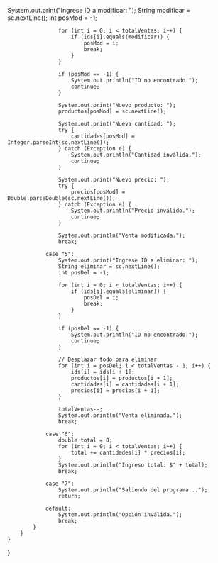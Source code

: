 System.out.print("Ingrese ID a modificar: ");
                    String modificar = sc.nextLine();
                    int posMod = -1;

                    for (int i = 0; i < totalVentas; i++) {
                        if (ids[i].equals(modificar)) {
                            posMod = i;
                            break;
                        }
                    }

                    if (posMod == -1) {
                        System.out.println("ID no encontrado.");
                        continue;
                    }

                    System.out.print("Nuevo producto: ");
                    productos[posMod] = sc.nextLine();

                    System.out.print("Nueva cantidad: ");
                    try {
                        cantidades[posMod] = Integer.parseInt(sc.nextLine());
                    } catch (Exception e) {
                        System.out.println("Cantidad inválida.");
                        continue;
                    }

                    System.out.print("Nuevo precio: ");
                    try {
                        precios[posMod] = Double.parseDouble(sc.nextLine());
                    } catch (Exception e) {
                        System.out.println("Precio inválido.");
                        continue;
                    }

                    System.out.println("Venta modificada.");
                    break;

                case "5":
                    System.out.print("Ingrese ID a eliminar: ");
                    String eliminar = sc.nextLine();
                    int posDel = -1;

                    for (int i = 0; i < totalVentas; i++) {
                        if (ids[i].equals(eliminar)) {
                            posDel = i;
                            break;
                        }
                    }

                    if (posDel == -1) {
                        System.out.println("ID no encontrado.");
                        continue;
                    }

                    // Desplazar todo para eliminar
                    for (int i = posDel; i < totalVentas - 1; i++) {
                        ids[i] = ids[i + 1];
                        productos[i] = productos[i + 1];
                        cantidades[i] = cantidades[i + 1];
                        precios[i] = precios[i + 1];
                    }

                    totalVentas--;
                    System.out.println("Venta eliminada.");
                    break;

                case "6":
                    double total = 0;
                    for (int i = 0; i < totalVentas; i++) {
                        total += cantidades[i] * precios[i];
                    }
                    System.out.println("Ingreso total: $" + total);
                    break;

                case "7":
                    System.out.println("Saliendo del programa...");
                    return;

                default:
                    System.out.println("Opción inválida.");
                    break;
            }
        }
    }
}